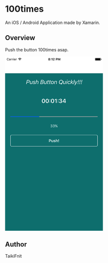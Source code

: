 # 100times
An iOS / Android Application made by Xamarin.

## Overview
Push the button 100times asap.

<img width="320" src="sc/100times_sc.png">

## Author
TaikiFnit
